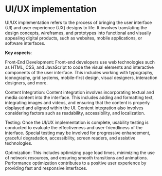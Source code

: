 # UI/UX implementation

UI/UX implementation refers to the process of bringing the user interface (UI) and user experience (UX) designs to life. It involves translating the design concepts, wireframes, and prototypes into functional and visually appealing digital products, such as websites, mobile applications, or software interfaces.

**Key aspects**:

Front-End Development: Front-end developers use web technologies such as HTML, CSS, and JavaScript to code the visual elements and interactive components of the user interface. This includes working with typography, iconography, grid systems, mobile-first design, visual designers, interaction designers, and more.

Content Integration: Content integration involves incorporating textual and media content into the interface. This includes adding and formatting text, integrating images and videos, and ensuring that the content is properly displayed and aligned within the UI. Content integration also involves considering factors such as readability, accessibility, and localization.

Testing: Once the UI/UX implementation is complete, usability testing is conducted to evaluate the effectiveness and user-friendliness of the interface. Special testing may be involved for progressive enhancement, graceful degradation, accessibility, screen readers, and assistive technologies.

Optimization: This includes optimizing page load times, minimizing the use of network resources, and ensuring smooth transitions and animations. Performance optimization contributes to a positive user experience by providing fast and responsive interfaces.
